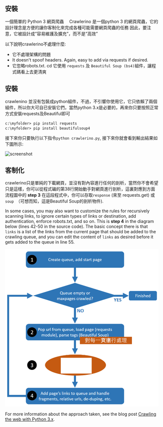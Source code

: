 <properties LandingPageTags="Python,webscraping,webcrawling" />

## 安裝
一個簡單的 Python 3 網頁爬蟲　
Crawlerino 是一個python 3 的網頁爬蟲，它的設計理念是方便的讓你客制化來完成各種可能需要網頁爬蟲的任務
因此，要注意，它被設計成”容易維護及擴充”，而不是”高效”　

以下說明crawlerino不處理什麼:

* 它不處理架構的問題
* It doesn't spoof headers. Again, easy to add via requests if desired.
* 它忽略robots.txt.
cd 
它使用 ```requests``` 及 ```Beautiful Soup (bs4)```組件，讓程式碼看上去更清爽


## 安裝
crawlenino 並沒有包裝成python組件，不過，不引響你使用它，它只依賴了兩個組件，所以你大可自已安裝它們，當然python 3.x是必要的，再來你只要按照正常方式安裝requests及Beautiful即可

```
c:\myfolder> pip install requests
c:\myfolder> pip install beautifulsoup4
```
接下來你只要執行以下指令```python crawlerino.py```, 接下來你就會看到輸出結果如下圖所示:

![screenshot](images/testrun.png)

## 客制化
crawlerino只是單純的下載網頁，並沒有對內容進行任何的剖析，當然你不會希望只是這樣，你可以從程式碥的第38行開始動手對網頁進行剖析，這裏對應到方面流程圖中的 **step 3**
在這段程式中，你可以存取```response``` (來至 requests.get) 或 ```soup```　（可想而知，這是Beautiful Soup的剖析物件).


In some cases, you may also want to customize the rules for recursively scanning links, to ignore certain types of links or destination, add authentication, enforce robots.txt, and so on. This is **step 4** in the diagram below (lines 42-50 in the source code). The basic concept there is that ```links``` is a list of the links from the current page that should be added to the crawling queue, and you can edit the content of ```links``` as desired before it gets added to the queue in line 55.

![flowchart](images/flowchart.png)

For more information about the approach taken, see the blog post [Crawling the web with Python 3.x](http://mahugh.com/2015/12/12/crawling-the-web-with-python-3-x/).
